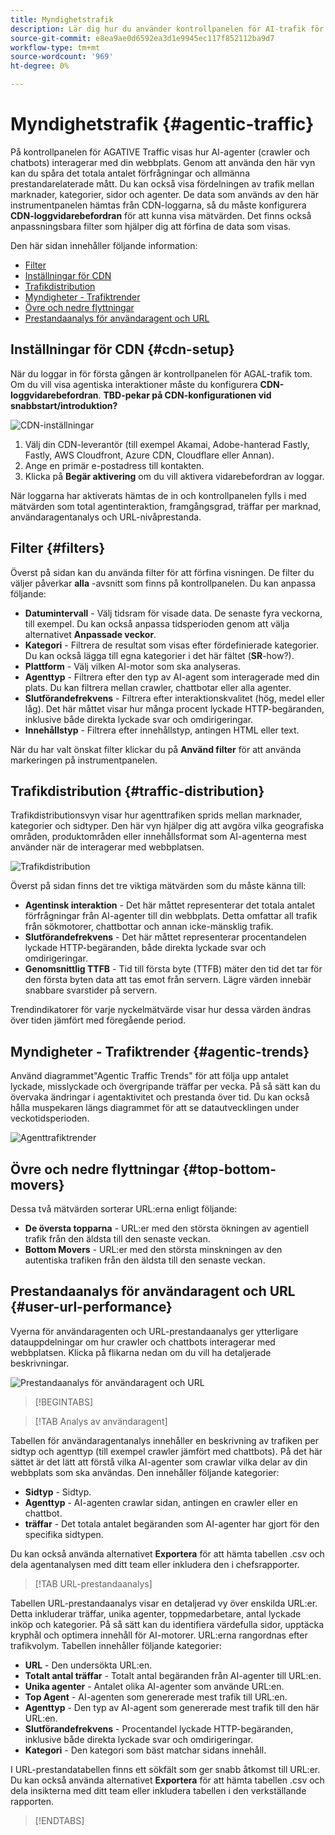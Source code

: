 ```yaml
---
title: Myndighetstrafik
description: Lär dig hur du använder kontrollpanelen för AI-trafik för att se hur AI-agenter interagerar med din webbplats.
source-git-commit: e8ea9ae0d6592ea3d1e9945ec117f852112ba9d7
workflow-type: tm+mt
source-wordcount: '969'
ht-degree: 0%

---
```



# Myndighetstrafik {#agentic-traffic}

På kontrollpanelen för AGATIVE Traffic visas hur AI-agenter (crawler och chatbots) interagerar med din webbplats. Genom att använda den här vyn kan du spåra det totala antalet förfrågningar och allmänna prestandarelaterade mått. Du kan också visa fördelningen av trafik mellan marknader, kategorier, sidor och agenter. De data som används av den här instrumentpanelen hämtas från CDN-loggarna, så du måste konfigurera **CDN-loggvidarebefordran** för att kunna visa mätvärden. Det finns också anpassningsbara filter som hjälper dig att förfina de data som visas.

Den här sidan innehåller följande information:

* [Filter](#filters)
* [Inställningar för CDN](#cdn-setup)
* [Trafikdistribution](#traffic-distribution)
* [Myndigheter - Trafiktrender](#agentic-trends)
* [Övre och nedre flyttningar](#top-bottom-movers)
* [Prestandaanalys för användaragent och URL](#user-url-performance)

## Inställningar för CDN {#cdn-setup}

När du loggar in för första gången är kontrollpanelen för AGAL-trafik tom. Om du vill visa agentiska interaktioner måste du konfigurera **CDN-loggvidarebefordran**. **TBD-pekar på CDN-konfigurationen vid snabbstart/introduktion?**

![CDN-inställningar](/help/dashboards/assets/ag-log-forward.png)

1. Välj din CDN-leverantör (till exempel Akamai, Adobe-hanterad Fastly, Fastly, AWS Cloudfront, Azure CDN, Cloudflare eller Annan).
2. Ange en primär e-postadress till kontakten.
3. Klicka på **Begär aktivering** om du vill aktivera vidarebefordran av loggar.

När loggarna har aktiverats hämtas de in och kontrollpanelen fylls i med mätvärden som total agentinteraktion, framgångsgrad, träffar per marknad, användaragentanalys och URL-nivåprestanda.

## Filter {#filters}

Överst på sidan kan du använda filter för att förfina visningen. De filter du väljer påverkar **alla** -avsnitt som finns på kontrollpanelen. Du kan anpassa följande:

* **Datumintervall** - Välj tidsram för visade data. De senaste fyra veckorna, till exempel. Du kan också anpassa tidsperioden genom att välja alternativet **Anpassade veckor**.
* **Kategori** - Filtrera de resultat som visas efter fördefinierade kategorier. Du kan också lägga till egna kategorier i det här fältet (**SR**-how?).
* **Plattform** - Välj vilken AI-motor som ska analyseras.
* **Agenttyp** - Filtrera efter den typ av AI-agent som interagerade med din plats. Du kan filtrera mellan crawler, chattbotar eller alla agenter.
* **Slutförandefrekvens** - Filtrera efter interaktionskvalitet (hög, medel eller låg). Det här måttet visar hur många procent lyckade HTTP-begäranden, inklusive både direkta lyckade svar och omdirigeringar.
* **Innehållstyp** - Filtrera efter innehållstyp, antingen HTML eller text.

När du har valt önskat filter klickar du på **Använd filter** för att använda markeringen på instrumentpanelen.

## Trafikdistribution {#traffic-distribution}

Trafikdistributionsvyn visar hur agenttrafiken sprids mellan marknader, kategorier och sidtyper. Den här vyn hjälper dig att avgöra vilka geografiska områden, produktområden eller innehållsformat som AI-agenterna mest använder när de interagerar med webbplatsen.

![Trafikdistribution](/help/dashboards/assets/ag-main.png)

Överst på sidan finns det tre viktiga mätvärden som du måste känna till:

* **Agentinsk interaktion** - Det här måttet representerar det totala antalet förfrågningar från AI-agenter till din webbplats. Detta omfattar all trafik från sökmotorer, chattbottar och annan icke-mänsklig trafik.
* **Slutförandefrekvens** - Det här måttet representerar procentandelen lyckade HTTP-begäranden, både direkta lyckade svar och omdirigeringar.
* **Genomsnittlig TTFB** - Tid till första byte (TTFB) mäter den tid det tar för den första byten data att tas emot från servern. Lägre värden innebär snabbare svarstider på servern.

Trendindikatorer för varje nyckelmätvärde visar hur dessa värden ändras över tiden jämfört med föregående period.

## Myndigheter - Trafiktrender {#agentic-trends}

Använd diagrammet&quot;Agentic Traffic Trends&quot; för att följa upp antalet lyckade, misslyckade och övergripande träffar per vecka. På så sätt kan du övervaka ändringar i agentaktivitet och prestanda över tid. Du kan också hålla muspekaren längs diagrammet för att se datautvecklingen under veckotidsperioden.

![Agenttrafiktrender](/help/dashboards/assets/ag-trends.png)

## Övre och nedre flyttningar {#top-bottom-movers}

Dessa två mätvärden sorterar URL:erna enligt följande:

* **De översta topparna** - URL:er med den största ökningen av agentiell trafik från den äldsta till den senaste veckan.
* **Bottom Movers** - URL:er med den största minskningen av den autentiska trafiken från den äldsta till den senaste veckan.

## Prestandaanalys för användaragent och URL {#user-url-performance}

Vyerna för användaragenten och URL-prestandaanalys ger ytterligare datauppdelningar om hur crawler och chattbots interagerar med webbplatsen. Klicka på flikarna nedan om du vill ha detaljerade beskrivningar.

![Prestandaanalys för användaragent och URL](/help/dashboards/assets/user-agent.png)

>[!BEGINTABS]

>[!TAB Analys av användaragent]

Tabellen för användaragentanalys innehåller en beskrivning av trafiken per sidtyp och agenttyp (till exempel crawler jämfört med chattbots). På det här sättet är det lätt att förstå vilka AI-agenter som crawlar vilka delar av din webbplats som ska användas. Den innehåller följande kategorier:

* **Sidtyp** - Sidtyp.
* **Agenttyp** - AI-agenten crawlar sidan, antingen en crawler eller en chattbot.
* **träffar** - Det totala antalet begäranden som AI-agenter har gjort för den specifika sidtypen.

Du kan också använda alternativet **Exportera** för att hämta tabellen .csv och dela agentanalysen med ditt team eller inkludera den i chefsrapporter.

>[!TAB URL-prestandaanalys]

Tabellen URL-prestandaanalys visar en detaljerad vy över enskilda URL:er. Detta inkluderar träffar, unika agenter, toppmedarbetare, antal lyckade inköp och kategorier. På så sätt kan du identifiera värdefulla sidor, upptäcka kryphål och optimera innehåll för AI-motorer. URL:erna rangordnas efter trafikvolym. Tabellen innehåller följande kategorier:

* **URL** - Den undersökta URL:en.
* **Totalt antal träffar** - Totalt antal begäranden från AI-agenter till URL:en.
* **Unika agenter** - Antalet olika AI-agenter som använde URL:en.
* **Top Agent** - AI-agenten som genererade mest trafik till URL:en.
* **Agenttyp** - Den typ av AI-agent som genererade mest trafik till den här URL:en.
* **Slutförandefrekvens** - Procentandel lyckade HTTP-begäranden, inklusive både direkta lyckade svar och omdirigeringar.
* **Kategori** - Den kategori som bäst matchar sidans innehåll.

I URL-prestandatabellen finns ett sökfält som ger snabb åtkomst till URL:er. Du kan också använda alternativet **Exportera** för att hämta tabellen .csv och dela insikterna med ditt team eller inkludera tabellen i den verkställande rapporten.

>[!ENDTABS]
